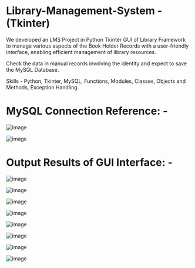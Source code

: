 # Library-Management-System - (Tkinter)

We developed an LMS Project in Python Tkinter GUI of Library Framework to manage various aspects of the Book Holder Records with a user-friendly interface, enabling efficient management of library resources.

Check the data in manual records involving the identity and expect to save the MySQL Database.

Skills - Python, Tkinter, MySQL, Functions, Modules, Classes, Objects and Methods, Exception Handling.

# MySQL Connection Reference: -

![image](https://github.com/jayakrishna1204/Library-Management-System/assets/160568830/96015839-a14b-4399-bb1b-8cce47021d23)

![image](https://github.com/jayakrishna1204/Library-Management-System/assets/160568830/cfc3fda3-4023-421a-ad9b-b115c4a70550)

# Output Results of GUI Interface: -

![image](https://github.com/jayakrishna1204/Library-Management-System/assets/160568830/a166a1e9-ee57-494a-880a-1216f2c3020c)

![image](https://github.com/jayakrishna1204/Library-Management-System/assets/160568830/741453ad-23ea-49db-a595-6cb74e33acc9)

![image](https://github.com/jayakrishna1204/Library-Management-System/assets/160568830/99f87c18-389b-4aa0-9659-4e38db98c8db)

![image](https://github.com/jayakrishna1204/Library-Management-System/assets/160568830/9505037f-5008-4f0b-ad2f-f3222d2f34fd)

![image](https://github.com/jayakrishna1204/Library-Management-System/assets/160568830/90051171-d620-4f68-9bbc-1ebca7efb704)

![image](https://github.com/jayakrishna1204/Library-Management-System/assets/160568830/22bd288d-22dc-47b4-8540-d702ea9f1d68)

![image](https://github.com/jayakrishna1204/Library-Management-System/assets/160568830/563d92be-2efe-4265-975f-2c7225d2cea7)

![image](https://github.com/jayakrishna1204/Library-Management-System/assets/160568830/c56c432c-72ad-4e4d-bcd5-c2669400364c)















